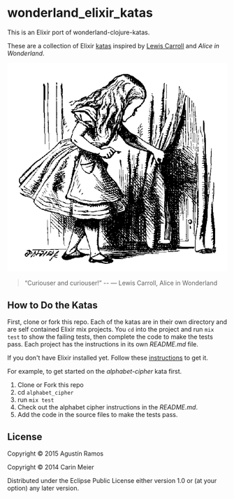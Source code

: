 # wonderland_elixir_katas

This is an Elixir port of wonderland-clojure-katas.

These are a collection of Elixir
[katas](http://en.wikipedia.org/wiki/Kata_%28programming%29) inspired by
[Lewis Carroll](http://en.wikipedia.org/wiki/Lewis_Carroll) and _Alice
in Wonderland_.

![Alice and the tiny door](/images/alicedoor.gif)

>“Curiouser and curiouser!” 
>-- ― Lewis Carroll, Alice in Wonderland

## How to Do the Katas

First, clone or fork this repo. Each of the katas are in their own
directory and are self contained Elixir mix projects.  You `cd`
into the project and run `mix test` to show the failing tests, then
complete the code to make the tests pass. Each project has the
instructions in its own _README.md_ file.

If you don't have Elixir installed yet.  Follow these [instructions](http://elixir-lang.org/install.html)
to get it.

For example, to get started on the _alphabet-cipher_ kata first.

1. Clone or Fork this repo
2. cd `alphabet_cipher`
3. run `mix test`
4. Check out the alphabet cipher instructions in the _README.md_.
5. Add the code in the source files to make the tests pass.


## License

Copyright © 2015 Agustín Ramos

Copyright © 2014 Carin Meier

Distributed under the Eclipse Public License either version 1.0 or (at
your option) any later version.
